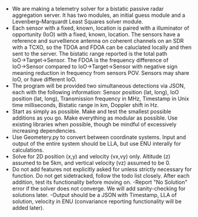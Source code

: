 - We are making a telemetry solver for a bistatic passive radar aggregation server. It has two modules, an initial guess module and a Levenberg–Marquardt Least Squares solver module.
- Each sensor with a fixed, known, location is paired with a illuminator of opportunity (IoO) with a fixed, known, location. The sensors have a reference and survellience antenna on coherent channels on an SDR with a TCXO, so the TDOA and FDOA can be caluclated locally and then sent to the server. The bistatic range reported is the total path IoO→Target→Sensor. The FDOA is the frequency difference of IoO→Sensor compared to IoO→Target→Sensor with negative sign meaning reduction in frequency from sensors POV. Sensors may share IoO, or have different IoO.
- The program will be provided two simultaneous detections via JSON, each with the following information: Sensor position (lat, long), IoO position (lat, long), Transmission frequency in MHz, Timestamp in Unix time milliseconds, Bistatic range in km, Doppler shift in Hz.
- Start as simply as possible. Make and test the smallest possible additions as you go. Make everything as modular as possible. Use existing libraries when possible, though be mindful of excessively increasing dependencies.
- Use Geometery.py to convert between coordinate systems. Input and output of the entire system should be LLA, but use ENU interally for calculations.
- Solve for 2D position (x,y) and velocity (vx,vy) only. Altitude (z) assumed to be 5km, and vertical velocity (vz) assumed to be 0. 
- Do not add features not explicitly asked for unless strictly necessary for function. Do not get sidetracked, follow the todo list closely. After each addition, test its functionality before moving on.
-Report "No Solution" error if the solver does not converge. We will add sanity-checking for solutions later.
-Output should be a JSON with Timestamp, LLA of solution, velocity in ENU (convariance reporting functionality will be added later).

